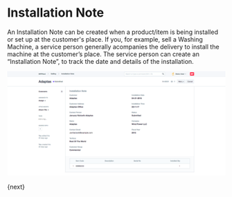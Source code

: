 <!-- add-breadcrumbs -->
# Installation Note

An Installation Note can be created when a product/item is being installed or set up at the customer's place. 
If you, for example, sell a Washing Machine, a service person generally acompanies the delivery to install 
the machine at the customer’s place. The service person can create an “Installation Note”, to track the date 
and details of the installation.

<img class="screenshot" alt="Installation Note" src="./assets/installation-note.png">

{next}
